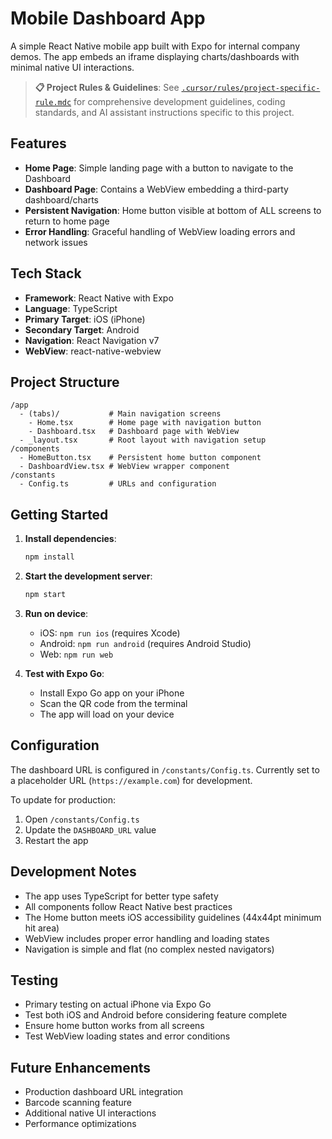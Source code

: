# Mobile Dashboard App

A simple React Native mobile app built with Expo for internal company demos. The app embeds an iframe displaying charts/dashboards with minimal native UI interactions.

> **📋 Project Rules & Guidelines**: See [`.cursor/rules/project-specific-rule.mdc`](.cursor/rules/project-specific-rule.mdc) for comprehensive development guidelines, coding standards, and AI assistant instructions specific to this project.

## Features

- **Home Page**: Simple landing page with a button to navigate to the Dashboard
- **Dashboard Page**: Contains a WebView embedding a third-party dashboard/charts
- **Persistent Navigation**: Home button visible at bottom of ALL screens to return to home page
- **Error Handling**: Graceful handling of WebView loading errors and network issues

## Tech Stack

- **Framework**: React Native with Expo
- **Language**: TypeScript
- **Primary Target**: iOS (iPhone)
- **Secondary Target**: Android
- **Navigation**: React Navigation v7
- **WebView**: react-native-webview

## Project Structure

```
/app
  - (tabs)/           # Main navigation screens
    - Home.tsx        # Home page with navigation button
    - Dashboard.tsx   # Dashboard page with WebView
  - _layout.tsx       # Root layout with navigation setup
/components
  - HomeButton.tsx    # Persistent home button component
  - DashboardView.tsx # WebView wrapper component
/constants
  - Config.ts         # URLs and configuration
```

## Getting Started

1. **Install dependencies**:
   ```bash
   npm install
   ```

2. **Start the development server**:
   ```bash
   npm start
   ```

3. **Run on device**:
   - iOS: `npm run ios` (requires Xcode)
   - Android: `npm run android` (requires Android Studio)
   - Web: `npm run web`

4. **Test with Expo Go**:
   - Install Expo Go app on your iPhone
   - Scan the QR code from the terminal
   - The app will load on your device

## Configuration

The dashboard URL is configured in `/constants/Config.ts`. Currently set to a placeholder URL (`https://example.com`) for development.

To update for production:
1. Open `/constants/Config.ts`
2. Update the `DASHBOARD_URL` value
3. Restart the app

## Development Notes

- The app uses TypeScript for better type safety
- All components follow React Native best practices
- The Home button meets iOS accessibility guidelines (44x44pt minimum hit area)
- WebView includes proper error handling and loading states
- Navigation is simple and flat (no complex nested navigators)

## Testing

- Primary testing on actual iPhone via Expo Go
- Test both iOS and Android before considering feature complete
- Ensure home button works from all screens
- Test WebView loading states and error conditions

## Future Enhancements

- Production dashboard URL integration
- Barcode scanning feature
- Additional native UI interactions
- Performance optimizations

